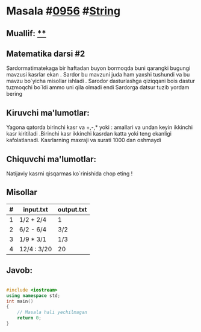 
<h1>Masala #<a href="https://robocontest.uz/tasks/0956">0956</a> #<a href="https://robocontest.uz/tasks?category=16">String</a></h1>
<h2> Muallif: <a href="https://robocontest.uz/profile/coder_2008">**</a></h2>
<h2>Matematika darsi #2</h2>
<p>Sardormatimatekaga bir haftadan buyon bormoqda buni qarangki bugungi mavzusi kasrlar ekan . Sardor bu mavzuni juda ham yaxshi tushundi va bu mavzu bo`yicha misollar ishladi . Sarodor dasturlashga qiziqqani bois dastur tuzmoqchi bo`ldi ammo uni qila olmadi endi Sardorga datsur tuzib yordam bering</p>
<h2>Kiruvchi ma'lumotlar:</h2>
<p>Yagona qatorda birinchi kasr va +,-,* yoki : amallari va undan keyin ikkinchi kasr kiritiladi .Birinchi kasr ikkinchi kasrdan katta yoki teng ekanligi  kafolatlanadi. Kasrlarning maxraji va surati 1000 dan oshmaydi</p>
<h2>Chiquvchi ma'lumotlar:</h2>
<p>Natijaviy kasrni qisqarmas ko`rinishida chop eting !</p>
<h2>Misollar</h2>
<table>
    <thead>
        <tr>
            <th>#</th>
            <th>input.txt</th>
            <th>output.txt</th>
        </tr>
    </thead>
    <tbody>
            <tr>
                <td>1</td>
                <td>1/2 + 2/4</td>
                <td>1</td>
            </tr>
            <tr>
                <td>2</td>
                <td>6/2 - 6/4</td>
                <td>3/2</td>
            </tr>
            <tr>
                <td>3</td>
                <td>1/9 * 3/1</td>
                <td>1/3</td>
            </tr>
            <tr>
                <td>4</td>
                <td>12/4 : 3/20</td>
                <td>20</td>
            </tr>
    </tbody>
    </table>
    
<h2>Javob:</h2>

######
```cpp
#include <iostream>
using namespace std;
int main()
{
    // Masala hali yechilmagan
    return 0;
}
```
